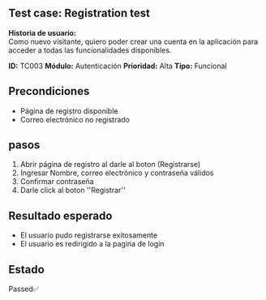 ## Test case: Registration test

**Historia de usuario:**  
Como nuevo visitante, quiero poder crear una cuenta en la aplicación para acceder a todas las funcionalidades disponibles.

**ID:** TC003
**Módulo:** Autenticación
**Prioridad:** Alta
**Tipo:** Funcional

## Precondiciones

- Página de registro disponible
- Correo electrónico no registrado

## pasos

1. Abrir página de registro al darle al boton (Registrarse)
2. Ingresar Nombre, correo electrónico y contraseña válidos
3. Confirmar contraseña
4. Darle click al boton ''Registrar''

## Resultado esperado

- El usuario pudo registrarse exitosamente
- El usuario es redirigido a la pagina de login

## Estado

Passed✅